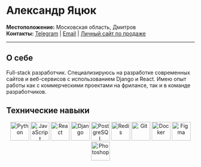 # Александр Яцюк

**Местоположение:** Московская область, Дмитров  
**Контакты:** [Telegram](https://t.me/quack3r1) | [Email](mailto:yatsuksasha2008@gmail.com) | [Личный сайт по продаже](https://wheresite.ru)

---

## О себе

Full-stack разработчик. Специализируюсь на разработке современных сайтов и веб-сервисов с использованием Django и React. Имею опыт работы как с коммерческими проектами на фрилансе, так и в команде разработчиков.

## Технические навыки

<div align="center">
<img src="https://cdn.jsdelivr.net/gh/devicons/devicon/icons/python/python-original.svg" width="50" height="50" alt="Python"/>
<img src="https://cdn.jsdelivr.net/gh/devicons/devicon/icons/javascript/javascript-original.svg" width="50" height="50" alt="JavaScript"/>
<img src="https://cdn.jsdelivr.net/gh/devicons/devicon/icons/react/react-original.svg" width="50" height="50" alt="React"/>
<img src="https://cdn.jsdelivr.net/gh/devicons/devicon/icons/django/django-plain.svg" width="50" height="50" alt="Django"/>
<img src="https://cdn.jsdelivr.net/gh/devicons/devicon/icons/postgresql/postgresql-original.svg" width="50" height="50" alt="PostgreSQL"/>
<img src="https://cdn.jsdelivr.net/gh/devicons/devicon/icons/redis/redis-original.svg" width="50" height="50" alt="Redis"/>
<img src="https://cdn.jsdelivr.net/gh/devicons/devicon/icons/git/git-original.svg" width="50" height="50" alt="Git"/>
<img src="https://cdn.jsdelivr.net/gh/devicons/devicon/icons/docker/docker-original.svg" width="50" height="50" alt="Docker"/>
<img src="https://cdn.jsdelivr.net/gh/devicons/devicon/icons/figma/figma-original.svg" width="50" height="50" alt="Figma"/>
<img src="https://cdn.jsdelivr.net/gh/devicons/devicon/icons/photoshop/photoshop-plain.svg" width="50" height="50" alt="Photoshop"/>
</div>
